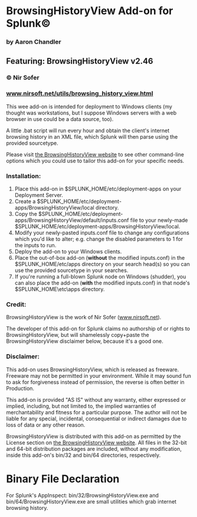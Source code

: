 # BrowsingHistoryView Add-on for Splunk©
### by Aaron Chandler

## Featuring: **BrowsingHistoryView v2.46**
### © Nir Sofer
### www.nirsoft.net/utils/browsing_history_view.html

This wee add-on is intended for deployment to Windows clients (my thought was workstations, but I suppose Windows servers with a web browser in use could be a data source, too).

A little .bat script will run every hour and obtain the client's internet browsing history in an XML file, which Splunk will then parse using the provided sourcetype.

Please visit [the BrowsingHistoryView website](www.nirsoft.net/utils/browsing_history_view.html) to see other command-line options which you could use to tailor this add-on for your specific needs.

### Installation:

1. Place this add-on in $SPLUNK_HOME/etc/deployment-apps on your Deployment Server.
2. Create a $SPLUNK_HOME/etc/deployment-apps/BrowsingHistoryView/local directory.
3. Copy the $SPLUNK_HOME/etc/deployment-apps/BrowsingHistoryView/default/inputs.conf file to your newly-made $SPLUNK_HOME/etc/deployment-apps/BrowsingHistoryView/local.
4. Modify your newly-pasted inputs.conf file to change any configurations which you'd like to alter; e.g. change the disabled parameters to 1 for the inputs to run.
5. Deploy the add-on to your Windows clients.
6. Place the out-of-box add-on (**without** the modified inputs.conf) in the $SPLUNK_HOME/etc/apps directory on your search head(s) so you can use the provided sourcetype in your searches.
7. If you're running a full-blown Splunk node on Windows (shudder), you can also place the add-on (**with** the modified inputs.conf) in that node's $SPLUNK_HOME\etc\apps directory.

### Credit:

BrowsingHistoryView is the work of Nir Sofer (www.nirsoft.net).

The developer of this add-on for Splunk claims no authorship of or rights to BrowsingHistoryView, but will shamelessly copy+paste the BrowsingHistoryView disclaimer below, because it's a good one.

### Disclaimer:

This add-on uses BrowsingHistoryView, which is released as freeware. Freeware may not be permitted in your environment. While it may sound fun to ask for forgiveness instead of permission, the reverse is often better in Production.

This add-on is provided "AS IS" without any warranty, either expressed or implied, including, but not limited to, the implied warranties of merchantability and fitness for a particular purpose. The author will not be liable for any special, incidental, consequential or indirect damages due to loss of data or any other reason.

BrowsingHistoryView is distributed with this add-on as permitted by the License section on [the BrowsingHistoryView website](www.nirsoft.net/utils/browsing_history_view.html). All files in the 32-bit and 64-bit distribution packages are included, without any modification, inside this add-on's bin/32 and bin/64 directories, respectively.

# Binary File Declaration

For Splunk's AppInspect: bin/32/BrowsingHistoryView.exe and bin/64/BrowsingHistoryView.exe are small utilities which grab internet browsing history.
